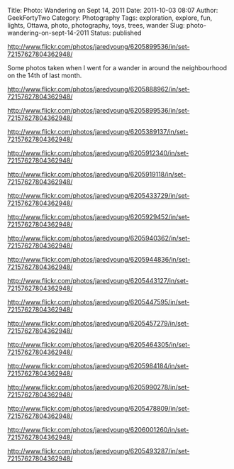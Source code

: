 Title: Photo: Wandering on Sept 14, 2011
Date: 2011-10-03 08:07
Author: GeekFortyTwo
Category: Photography
Tags: exploration, explore, fun, lights, Ottawa, photo, photography, toys, trees, wander
Slug: photo-wandering-on-sept-14-2011
Status: published

http://www.flickr.com/photos/jaredyoung/6205899536/in/set-72157627804362948/

Some photos taken when I went for a wander in around the neighbourhood
on the 14th of last month.  
<!--more-->

http://www.flickr.com/photos/jaredyoung/6205888962/in/set-72157627804362948/

http://www.flickr.com/photos/jaredyoung/6205899536/in/set-72157627804362948/

http://www.flickr.com/photos/jaredyoung/6205389137/in/set-72157627804362948/

http://www.flickr.com/photos/jaredyoung/6205912340/in/set-72157627804362948/

http://www.flickr.com/photos/jaredyoung/6205919118/in/set-72157627804362948/

http://www.flickr.com/photos/jaredyoung/6205433729/in/set-72157627804362948/

http://www.flickr.com/photos/jaredyoung/6205929452/in/set-72157627804362948/

http://www.flickr.com/photos/jaredyoung/6205940362/in/set-72157627804362948/

http://www.flickr.com/photos/jaredyoung/6205944836/in/set-72157627804362948/

http://www.flickr.com/photos/jaredyoung/6205443127/in/set-72157627804362948/

http://www.flickr.com/photos/jaredyoung/6205447595/in/set-72157627804362948/

http://www.flickr.com/photos/jaredyoung/6205457279/in/set-72157627804362948/

http://www.flickr.com/photos/jaredyoung/6205464305/in/set-72157627804362948/

http://www.flickr.com/photos/jaredyoung/6205984184/in/set-72157627804362948/

http://www.flickr.com/photos/jaredyoung/6205990278/in/set-72157627804362948/

http://www.flickr.com/photos/jaredyoung/6205478809/in/set-72157627804362948/

http://www.flickr.com/photos/jaredyoung/6206001260/in/set-72157627804362948/

http://www.flickr.com/photos/jaredyoung/6205493287/in/set-72157627804362948/
